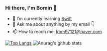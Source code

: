 ### Hi there, I'm Bomin 👋

- 🌱 I’m currently learning [Swift](https://swift.org)
- 💬 Ask me about anything by my email 👇
- 📫 How to reach me: kbm97121@naver.com
<!--
**BOMS2/BOMS2** is a ✨ _special_ ✨ repository because its `README.md` (this file) appears on your GitHub profile.

Here are some ideas to get you started:

- 🔭 I’m currently working on ...

- 👯 I’m looking to collaborate on ...
- 🤔 I’m looking for help with ...

- 😄 Pronouns: ...
- ⚡ Fun fact: ...
-->


[![Top Langs](https://github-readme-stats.vercel.app/api/top-langs/?username=BOMS2)](https://github.com/BOMS2)
![Anurag's github stats](https://github-readme-stats.vercel.app/api?username=BOMS2&show_icons=true&hide=contribs,prs)


